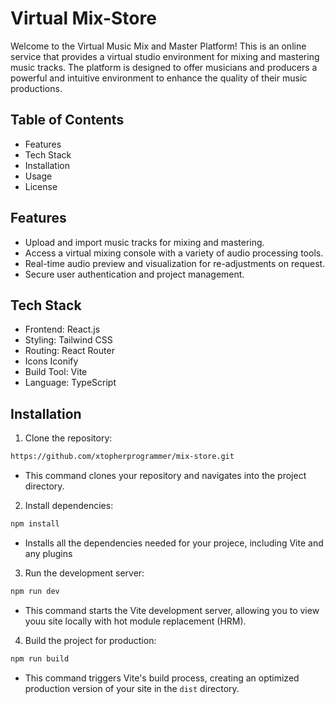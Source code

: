 # Virtual Mix-Store

Welcome to the Virtual Music Mix and Master Platform! This is an online service that provides a virtual studio environment for mixing and mastering music tracks. The platform is designed to offer musicians and producers a powerful and intuitive environment to enhance the quality of their music productions.


## Table of Contents
* Features
* Tech Stack
* Installation
* Usage
* License

## Features

- Upload and import music tracks for mixing and mastering.
- Access a virtual mixing console with a variety of audio processing tools.
- Real-time audio preview and visualization for re-adjustments on request.
- Secure user authentication and project management.

## Tech Stack

* Frontend: React.js
* Styling: Tailwind CSS
* Routing: React Router
* Icons Iconify
* Build Tool: Vite
* Language: TypeScript

## Installation

1. Clone the repository:
```bash
https://github.com/xtopherprogrammer/mix-store.git
```

* This command clones your repository and navigates into the project directory.

2. Install dependencies:
```bash
npm install
```
* Installs all the dependencies needed for your projece, including Vite and any plugins


3. Run the development server:
```bash
npm run dev
```
* This command starts the Vite development server, allowing you to view youu site locally with hot module replacement (HRM).

4. Build the project for production:
```bash
npm run build
```
* This command triggers Vite's build process, creating an optimized production version of your site in the `dist` directory.
